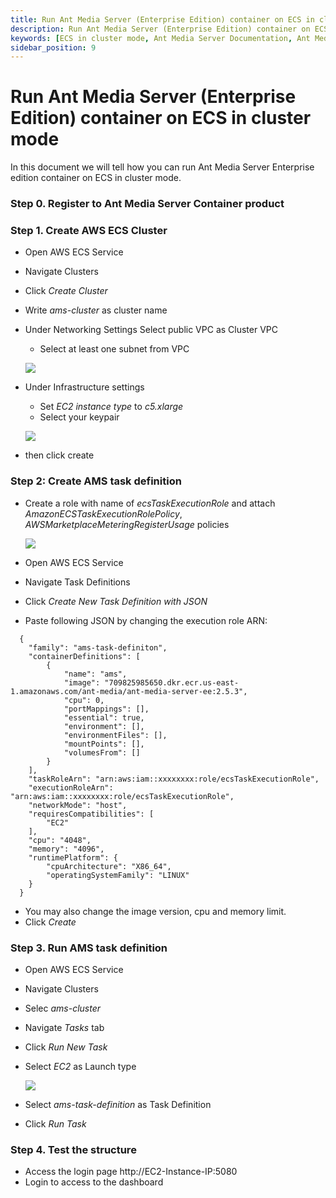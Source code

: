 ```yaml
---
title: Run Ant Media Server (Enterprise Edition) container on ECS in cluster mode 
description: Run Ant Media Server (Enterprise Edition) container on ECS in cluster mode
keywords: [ECS in cluster mode, Ant Media Server Documentation, Ant Media Server Tutorials]
sidebar_position: 9
---
```


# Run Ant Media Server (Enterprise Edition) container on ECS in cluster mode

In this document we will tell how you can run Ant Media Server Enterprise edition container on ECS in cluster mode.

### Step 0. Register to Ant Media Server Container product

### Step 1. Create AWS ECS Cluster
- Open AWS ECS Service
- Navigate Clusters
- Click *Create Cluster*
- Write *ams-cluster* as cluster name 
- Under Networking Settings  Select public VPC as Cluster VPC
  - Select at least one subnet from VPC
  
  ![](@site/static/img/ecs-standalone/create-ecs-cluster-1.png)

- Under Infrastructure settings
  - Set *EC2 instance type* to *c5.xlarge*
  - Select your keypair 

  ![](@site/static/img/ecs-standalone/create-ecs-cluster-1.png)



- then click create
  

### Step 2: Create AMS task definition
- Create a role with name of *ecsTaskExecutionRole* and attach *AmazonECSTaskExecutionRolePolicy*, *AWSMarketplaceMeteringRegisterUsage* policies

  ![](@site/static/img/ecs-standalone/ecs-task-execution-role.png)

- Open AWS ECS Service
- Navigate Task Definitions
- Click *Create New Task Definition with JSON*
- Paste following JSON by changing the execution role ARN:

```
  {
    "family": "ams-task-definiton",
    "containerDefinitions": [
        {
            "name": "ams",
            "image": "709825985650.dkr.ecr.us-east-1.amazonaws.com/ant-media/ant-media-server-ee:2.5.3",
            "cpu": 0,
            "portMappings": [],
            "essential": true,
            "environment": [],
            "environmentFiles": [],
            "mountPoints": [],
            "volumesFrom": []
        }
    ],
    "taskRoleArn": "arn:aws:iam::xxxxxxxx:role/ecsTaskExecutionRole",
    "executionRoleArn": "arn:aws:iam::xxxxxxxx:role/ecsTaskExecutionRole",
    "networkMode": "host",
    "requiresCompatibilities": [
        "EC2"
    ],
    "cpu": "4048",
    "memory": "4096",
    "runtimePlatform": {
        "cpuArchitecture": "X86_64",
        "operatingSystemFamily": "LINUX"
    }
  }
  ```

- You may also change the image version, cpu and memory limit. 
- Click *Create*

### Step 3. Run AMS task definition
- Open AWS ECS Service
- Navigate Clusters
- Selec *ams-cluster*
- Navigate *Tasks* tab
- Click *Run New Task*
- Select *EC2* as Launch type

  ![](@site/static/img/ecs-standalone/run-task-1.png)

- Select *ams-task-definition* as Task Definition
- Click *Run Task*

### Step 4. Test the structure
- Access the login page http://EC2-Instance-IP:5080
- Login to access to the dashboard
  